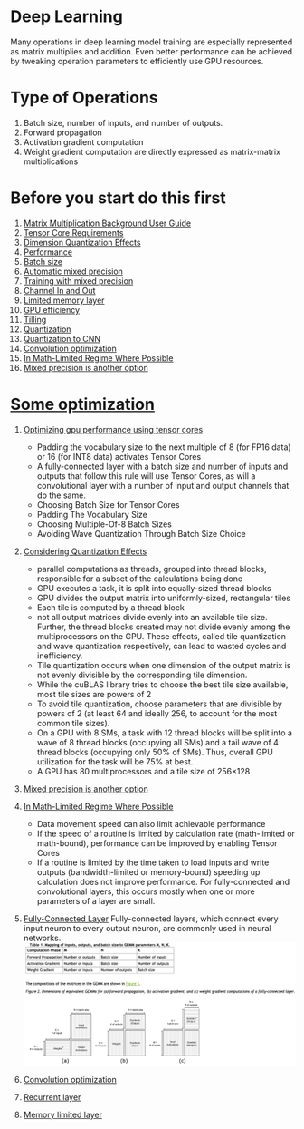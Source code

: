 # Deep Learning
Many operations in deep learning model training are especially represented as matrix multiplies and addition.
Even better performance can be achieved by tweaking operation parameters to efficiently use GPU resources.

# Type of Operations
1. Batch size, number of inputs, and number of outputs. 
2. Forward propagation
3. Activation gradient computation
4. Weight gradient computation 
are directly expressed as matrix-matrix multiplications

# Before you start do this first
1. [Matrix Multiplication Background User Guide](https://docs.nvidia.com/deeplearning/performance/dl-performance-matrix-multiplication/index.html)
2. [Tensor Core Requirements](https://docs.nvidia.com/deeplearning/performance/dl-performance-matrix-multiplication/index.html#requirements-tc)
3. [Dimension Quantization Effects](https://docs.nvidia.com/deeplearning/performance/dl-performance-matrix-multiplication/index.html#dim-quantization)
4. [Performance](https://docs.nvidia.com/deeplearning/performance/dl-performance-fully-connected/index.html#performance)
5. [Batch size](https://docs.nvidia.com/deeplearning/performance/dl-performance-fully-connected/index.html#batch-size)
6. [Automatic mixed precision](https://developer.nvidia.com/automatic-mixed-precision)
7. [Training with mixed precision](https://docs.nvidia.com/deeplearning/sdk/mixed-precision-training/index.html)
8. [Channel In and Out](https://docs.nvidia.com/deeplearning/sdk/dl-performance-guide/index.html#channels)
9. [Limited memory layer](https://docs.nvidia.com/deeplearning/sdk/dl-performance-guide/index.html#mem-limited)
10. [GPU efficiency](https://docs.nvidia.com/deeplearning/sdk/dl-performance-guide/index.html#gpu-perf)
11. [Tilling](https://docs.nvidia.com/deeplearning/sdk/dl-performance-guide/index.html#cublas-tile-dim)
12. [Quantization](https://docs.nvidia.com/deeplearning/sdk/dl-performance-guide/index.html#dim-quantization)
13. [Quantization to CNN](https://docs.nvidia.com/deeplearning/sdk/dl-performance-guide/index.html#quant-effects)
14. [Convolution optimization](https://docs.nvidia.com/deeplearning/performance/dl-performance-convolutional/index.html)
15. [In Math-Limited Regime Where Possible](https://docs.nvidia.com/deeplearning/performance/dl-performance-memory-limited/index.html)
16. [Mixed precision is another option](https://docs.nvidia.com/deeplearning/performance/mixed-precision-training/index.html)

# [Some optimization](https://developer.nvidia.com/blog/optimizing-gpu-performance-tensor-cores/)
1. [Optimizing gpu performance using tensor cores](https://developer.nvidia.com/blog/optimizing-gpu-performance-tensor-cores/)
    * Padding the vocabulary size to the next multiple of 8 (for FP16 data) or 16 (for INT8 data) activates Tensor Cores
    * A fully-connected layer with a batch size and number of inputs and outputs that follow this rule will use Tensor Cores, as will a convolutional layer with a number of input and output channels that do the same.
    * Choosing Batch Size for Tensor Cores
    * Padding The Vocabulary Size
    * Choosing Multiple-Of-8 Batch Sizes
    * Avoiding Wave Quantization Through Batch Size Choice
2. [Considering Quantization Effects](https://docs.nvidia.com/deeplearning/sdk/dl-performance-guide/index.html#dim-quantization)
    * parallel computations as threads, grouped into thread blocks, responsible for a subset of the calculations being done
    * GPU executes a task, it is split into equally-sized thread blocks
    * GPU divides the output matrix into uniformly-sized, rectangular tiles
    * Each tile is computed by a thread block
    * not all output matrices divide evenly into an available tile size. Further, the thread blocks created may not divide evenly among the multiprocessors on the GPU. These effects, called tile quantization and wave quantization respectively, can lead to wasted cycles and inefficiency.
    * Tile quantization occurs when one dimension of the output matrix is not evenly divisible by the corresponding tile dimension. 
    * While the cuBLAS library tries to choose the best tile size available, most tile sizes are powers of 2
    * To avoid tile quantization, choose parameters that are divisible by powers of 2 (at least 64 and ideally 256, to account for the most common tile sizes).
    * On a GPU with 8 SMs, a task with 12 thread blocks will be split into a wave of 8 thread blocks (occupying all SMs) and a tail wave of 4 thread blocks (occupying only 50% of SMs). Thus, overall GPU utilization for the task will be 75% at best.
    * A GPU has 80 multiprocessors and a tile size of 256×128
3. [Mixed precision is another option](https://docs.nvidia.com/deeplearning/performance/mixed-precision-training/index.html)

4. [In Math-Limited Regime Where Possible](https://docs.nvidia.com/deeplearning/performance/dl-performance-memory-limited/index.html)
    * Data movement speed can also limit achievable performance
    * If the speed of a routine is limited by calculation rate (math-limited or math-bound), performance can be improved by enabling Tensor Cores
    * If a routine is limited by the time taken to load inputs and write outputs (bandwidth-limited or memory-bound) speeding up calculation does not improve performance. For fully-connected and convolutional layers, this occurs mostly when one or more parameters of a layer are small.
5. [Fully-Connected Layer](https://docs.nvidia.com/deeplearning/performance/dl-performance-fully-connected/index.html#checklist)
Fully-connected layers, which connect every input neuron to every output neuron, are commonly used in neural networks.
![GPU memory load](images/matrix_mul.png)
6. [Convolution optimization](https://docs.nvidia.com/deeplearning/performance/dl-performance-convolutional/index.html)
7. [Recurrent layer](https://docs.nvidia.com/deeplearning/performance/dl-performance-recurrent/index.html#checklist)
8. [Memory limited layer](https://docs.nvidia.com/deeplearning/performance/dl-performance-memory-limited/index.html#checklist)